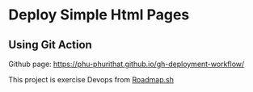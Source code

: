 # Deploy Simple Html Pages

## Using Git Action

Github page: https://phu-phurithat.github.io/gh-deployment-workflow/

This project is exercise Devops from [Roadmap.sh](https://roadmap.sh/projects/github-actions-deployment-workflow)
